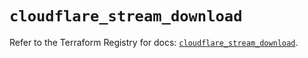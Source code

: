 # `cloudflare_stream_download`

Refer to the Terraform Registry for docs: [`cloudflare_stream_download`](https://registry.terraform.io/providers/cloudflare/cloudflare/5.4.0/docs/resources/stream_download).
